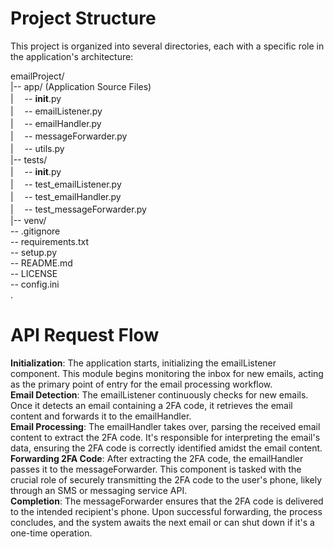 # Project Structure

This project is organized into several directories, each with a specific role in the application's architecture: 

emailProject/ \
|-- app/ (Application Source Files) \
|   &#x3000;-- __init__.py \
|   &#x3000;-- emailListener.py     
|   &#x3000;-- emailHandler.py    
|   &#x3000;-- messageForwarder.py \
|   &#x3000;-- utils.py   
|-- tests/ \
|   &#x3000;-- __init__.py \
|   &#x3000;-- test_emailListener.py \
|   &#x3000;-- test_emailHandler.py \
|   &#x3000;-- test_messageForwarder.py \
|-- venv/ \
-- .gitignore \
-- requirements.txt \
-- setup.py \
-- README.md \
-- LICENSE \
-- config.ini \
.

# API Request Flow
**Initialization**: The application starts, initializing the emailListener component. This module begins monitoring the inbox for new emails, acting as the primary point of entry for the email processing workflow. \
**Email Detection**: The emailListener continuously checks for new emails. Once it detects an email containing a 2FA code, it retrieves the email content and forwards it to the emailHandler. \
**Email Processing**: The emailHandler takes over, parsing the received email content to extract the 2FA code. It's responsible for interpreting the email's data, ensuring the 2FA code is correctly identified amidst the email content. \
**Forwarding 2FA Code**: After extracting the 2FA code, the emailHandler passes it to the messageForwarder. This component is tasked with the crucial role of securely transmitting the 2FA code to the user's phone, likely through an SMS or messaging service API. \
**Completion**: The messageForwarder ensures that the 2FA code is delivered to the intended recipient's phone. Upon successful forwarding, the process concludes, and the system awaits the next email or can shut down if it's a one-time operation.
